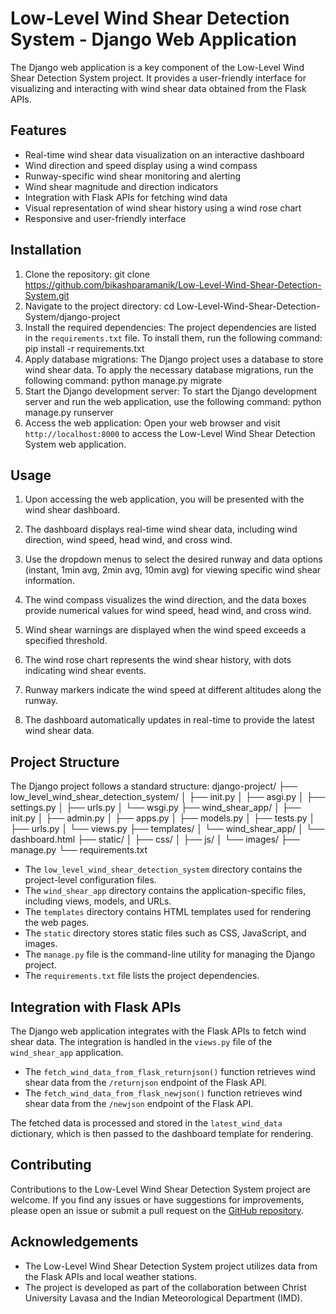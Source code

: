 # Low-Level Wind Shear Detection System - Django Web Application

The Django web application is a key component of the Low-Level Wind Shear Detection System project. It provides a user-friendly interface for visualizing and interacting with wind shear data obtained from the Flask APIs.

## Features

- Real-time wind shear data visualization on an interactive dashboard
- Wind direction and speed display using a wind compass
- Runway-specific wind shear monitoring and alerting
- Wind shear magnitude and direction indicators
- Integration with Flask APIs for fetching wind data
- Visual representation of wind shear history using a wind rose chart
- Responsive and user-friendly interface

## Installation

1. Clone the repository:
git clone https://github.com/bikashparamanik/Low-Level-Wind-Shear-Detection-System.git
2. Navigate to the project directory:
cd Low-Level-Wind-Shear-Detection-System/django-project
3. Install the required dependencies:
The project dependencies are listed in the `requirements.txt` file. To install them, run the following command:
pip install -r requirements.txt
4. Apply database migrations:
The Django project uses a database to store wind shear data. To apply the necessary database migrations, run the following command:
python manage.py migrate
5. Start the Django development server:
To start the Django development server and run the web application, use the following command:
python manage.py runserver
6. Access the web application:
Open your web browser and visit `http://localhost:8000` to access the Low-Level Wind Shear Detection System web application.

## Usage

1. Upon accessing the web application, you will be presented with the wind shear dashboard.

2. The dashboard displays real-time wind shear data, including wind direction, wind speed, head wind, and cross wind.

3. Use the dropdown menus to select the desired runway and data options (instant, 1min avg, 2min avg, 10min avg) for viewing specific wind shear information.

4. The wind compass visualizes the wind direction, and the data boxes provide numerical values for wind speed, head wind, and cross wind.

5. Wind shear warnings are displayed when the wind speed exceeds a specified threshold.

6. The wind rose chart represents the wind shear history, with dots indicating wind shear events.

7. Runway markers indicate the wind speed at different altitudes along the runway.

8. The dashboard automatically updates in real-time to provide the latest wind shear data.

## Project Structure

The Django project follows a standard structure:
django-project/
├── low_level_wind_shear_detection_system/
│   ├── init.py
│   ├── asgi.py
│   ├── settings.py
│   ├── urls.py
│   └── wsgi.py
├── wind_shear_app/
│   ├── init.py
│   ├── admin.py
│   ├── apps.py
│   ├── models.py
│   ├── tests.py
│   ├── urls.py
│   └── views.py
├── templates/
│   └── wind_shear_app/
│       └── dashboard.html
├── static/
│   ├── css/
│   ├── js/
│   └── images/
├── manage.py
└── requirements.txt

- The `low_level_wind_shear_detection_system` directory contains the project-level configuration files.
- The `wind_shear_app` directory contains the application-specific files, including views, models, and URLs.
- The `templates` directory contains HTML templates used for rendering the web pages.
- The `static` directory stores static files such as CSS, JavaScript, and images.
- The `manage.py` file is the command-line utility for managing the Django project.
- The `requirements.txt` file lists the project dependencies.

## Integration with Flask APIs

The Django web application integrates with the Flask APIs to fetch wind shear data. The integration is handled in the `views.py` file of the `wind_shear_app` application.

- The `fetch_wind_data_from_flask_returnjson()` function retrieves wind shear data from the `/returnjson` endpoint of the Flask API.
- The `fetch_wind_data_from_flask_newjson()` function retrieves wind shear data from the `/newjson` endpoint of the Flask API.

The fetched data is processed and stored in the `latest_wind_data` dictionary, which is then passed to the dashboard template for rendering.

## Contributing

Contributions to the Low-Level Wind Shear Detection System project are welcome. If you find any issues or have suggestions for improvements, please open an issue or submit a pull request on the [GitHub repository](https://github.com/bikashparamanik/Low-Level-Wind-Shear-Detection-System).

## Acknowledgements

- The Low-Level Wind Shear Detection System project utilizes data from the Flask APIs and local weather stations.
- The project is developed as part of the collaboration between Christ University Lavasa and the Indian Meteorological Department (IMD).
